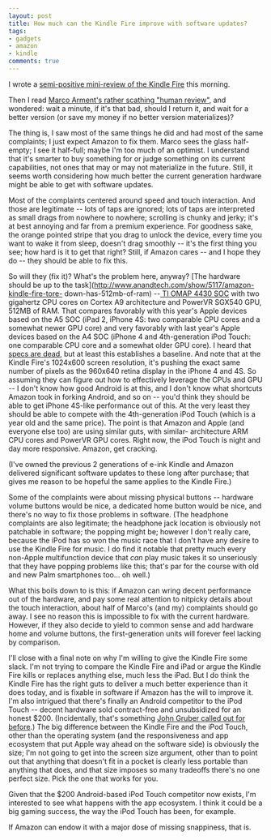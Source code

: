 ```yaml
---
layout: post
title: How much can the Kindle Fire improve with software updates?
tags:
- gadgets
- amazon
- kindle
comments: true
---
```

I wrote a [semi-positive mini-review of the Kindle
Fire](http://blog.metamatt.com/blog/2011/11/17/kindle-fire-first-impressions/)
this morning.

Then I read [Marco Arment's rather scathing "human
review"](http://www.marco.org/2011/11/17/kindle-fire-review), and wondered:
wait a minute, if it's that bad, should I return it, and wait for a better
version (or save my money if no better version materializes)?

The thing is, I saw most of the same things he did and had most of the same
complaints; I just expect Amazon to fix them. Marco sees the glass half-empty;
I see it half-full; maybe I'm too much of an optimist. I understand that it's
smarter to buy something for or judge something on its current capabilities,
not ones that may or may not materialize in the future. Still, it seems worth
considering how much better the current generation hardware might be able to
get with software updates.

Most of the complaints centered around speed and touch interaction. And those
are legitimate -- lots of taps are ignored; lots of taps are interpreted as
small drags from nowhere to nowhere; scrolling is chunky and jerky; it's at
best annoying and far from a premium experience. For goodness sake, the orange
pointed stripe that you drag to unlock the device, every time you want to wake
it from sleep, doesn't drag smoothly -- it's the first thing you see; how hard
is it to get that right? Still, if Amazon cares -- and I hope they do -- they
should be able to fix this.

So will they (fix it)? What's the problem here, anyway? [The hardware should
be up to the task](http://www.anandtech.com/show/5117/amazon-kindle-fire-tore-
down-has-512mb-of-ram) --[ TI OMAP 4430
SOC](http://en.wikipedia.org/wiki/Texas_Instruments_OMAP#OMAP_4) with two
gigahertz CPU cores on Cortex A9 architecture and PowerVR SGX540 GPU, 512MB of
RAM. That compares favorably with this year's Apple devices based on the A5
SOC (iPad 2, iPhone 4S: two comparable CPU cores and a somewhat newer GPU
core) and very favorably with last year's Apple devices based on the A4 SOC
(iPhone 4 and 4th-generation iPod Touch: one comparable CPU core and a
somewhat older GPU core). I heard that [specs are
dead](http://daringfireball.net/linked/2011/11/14/siegler-specs), but at least
this establishes a baseline. And note that at the Kindle Fire's 1024x600
screen resolution, it's pushing the exact same number of pixels as the 960x640
retina display in the iPhone 4 and 4S. So assuming they can figure out how to
effectively leverage the CPUs and GPU -- I don't know how good Android is at
this, and I don't know what shortcuts Amazon took in forking Android, and so
on -- you'd think they should be able to get iPhone 4S-like performance out of
this. At the very least they should be able to compete with the 4th-generation
iPod Touch (which is a year old and the same price). The point is that Amazon
and Apple (and everyone else too) are using similar guts, with similar-
architecture ARM CPU cores and PowerVR GPU cores. Right now, the iPod Touch is
night and day more responsive. Amazon, get cracking.

(I've owned the previous 2 generations of e-ink Kindle and Amazon delivered
significant software updates to these long after purchase; that gives me
reason to be hopeful the same applies to the Kindle Fire.)

Some of the complaints were about missing physical buttons -- hardware volume
buttons would be nice, a dedicated home button would be nice, and there's no
way to fix those problems in software. (The headphone complaints are also
legitimate; the headphone jack location is obviously not patchable in
software; the popping might be; however I don't really care, because the iPod
has so won the music race that I don't have any desire to use the Kindle Fire
for music. I do find it notable that pretty much every non-Apple multifunction
device that *can* play music takes it so unseriously that they have popping
problems like this; that's par for the course with old and new Palm
smartphones too… oh well.)

What this boils down to is this: if Amazon can wring decent performance out of
the hardware, and pay some real attention to nitpicky details about the touch
interaction, about half of Marco's (and my) complaints should go away. I see
no reason this is impossible to fix with the current hardware. However, if
they also decide to yield to common sense and add hardware home and volume
buttons, the first-generation units will forever feel lacking by comparison.

I'll close with a final note on why I'm willing to give the Kindle Fire some
slack. I'm not trying to compare the Kindle Fire and iPad or argue the Kindle
Fire kills or replaces anything else, much less the iPad. But I do think the
Kindle Fire has the right guts to deliver a much better experience than it
does today, and is fixable in software if Amazon has the will to improve it.
I'm also intrigued that there's finally an Android competitor to the iPod
Touch -- decent hardware sold contract-free and unsubsidized for an honest
$200. (Incidentally, that's something [John Gruber called out for
before](http://daringfireball.net/2010/11/apples_pricing_advantage).) The big
difference between the Kindle Fire and the iPod Touch, other than the
operating system (and the responsiveness and app ecosystem that put Apple way
ahead on the software side) is obviously the size; I'm not going to get into
the screen size argument, other than to point out that anything that doesn't
fit in a pocket is clearly less portable than anything that does, and that
size imposes so many tradeoffs there's no one perfect size. Pick the one that
works for you.

Given that the $200 Android-based iPod Touch competitor now exists, I'm
interested to see what happens with the app ecosystem. I think it could be a
big gaming success, the way the iPod Touch has been, for example.

If Amazon can endow it with a major dose of missing snappiness, that is.

